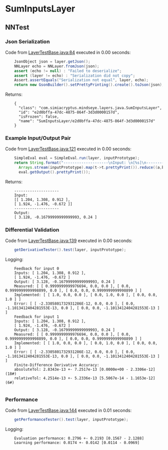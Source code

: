 # SumInputsLayer
## NNTest
### Json Serialization
Code from [LayerTestBase.java:84](../../../../../../../../../MindsEye/src/test/java/com/simiacryptus/mindseye/layers/LayerTestBase.java#L84) executed in 0.00 seconds: 
```java
    JsonObject json = layer.getJson();
    NNLayer echo = NNLayer.fromJson(json);
    assert (echo != null) : "Failed to deserialize";
    assert (layer != echo) : "Serialization did not copy";
    Assert.assertEquals("Serialization not equal", layer, echo);
    return new GsonBuilder().setPrettyPrinting().create().toJson(json);
```

Returns: 

```
    {
      "class": "com.simiacryptus.mindseye.layers.java.SumInputsLayer",
      "id": "e2d0bffa-47dc-4875-864f-3d3d0000157d",
      "isFrozen": false,
      "name": "SumInputsLayer/e2d0bffa-47dc-4875-864f-3d3d0000157d"
    }
```



### Example Input/Output Pair
Code from [LayerTestBase.java:121](../../../../../../../../../MindsEye/src/test/java/com/simiacryptus/mindseye/layers/LayerTestBase.java#L121) executed in 0.00 seconds: 
```java
    SimpleEval eval = SimpleEval.run(layer, inputPrototype);
    return String.format("--------------------\nInput: \n[%s]\n--------------------\nOutput: \n%s",
      Arrays.stream(inputPrototype).map(t->t.prettyPrint()).reduce((a,b)->a+",\n"+b).get(),
      eval.getOutput().prettyPrint());
```

Returns: 

```
    --------------------
    Input: 
    [[ 1.204, 1.308, 0.912 ],
    [ 1.924, -1.476, -0.672 ]]
    --------------------
    Output: 
    [ 3.128, -0.16799999999999993, 0.24 ]
```



### Differential Validation
Code from [LayerTestBase.java:139](../../../../../../../../../MindsEye/src/test/java/com/simiacryptus/mindseye/layers/LayerTestBase.java#L139) executed in 0.00 seconds: 
```java
    getDerivativeTester().test(layer, inputPrototype);
```
Logging: 
```
    Feedback for input 0
    Inputs: [ 1.204, 1.308, 0.912 ],
    [ 1.924, -1.476, -0.672 ]
    Output: [ 3.128, -0.16799999999999993, 0.24 ]
    Measured: [ [ 0.9999999999976694, 0.0, 0.0 ], [ 0.0, 0.9999999999998899, 0.0 ], [ 0.0, 0.0, 0.9999999999998899 ] ]
    Implemented: [ [ 1.0, 0.0, 0.0 ], [ 0.0, 1.0, 0.0 ], [ 0.0, 0.0, 1.0 ] ]
    Error: [ [ -2.3305801732931286E-12, 0.0, 0.0 ], [ 0.0, -1.1013412404281553E-13, 0.0 ], [ 0.0, 0.0, -1.1013412404281553E-13 ] ]
    Feedback for input 1
    Inputs: [ 1.204, 1.308, 0.912 ],
    [ 1.924, -1.476, -0.672 ]
    Output: [ 3.128, -0.16799999999999993, 0.24 ]
    Measured: [ [ 0.9999999999976694, 0.0, 0.0 ], [ 0.0, 0.9999999999998899, 0.0 ], [ 0.0, 0.0, 0.9999999999998899 ] ]
    Implemented: [ [ 1.0, 0.0, 0.0 ], [ 0.0, 1.0, 0.0 ], [ 0.0, 0.0, 1.0 ] ]
    Error: [ [ -2.3305801732931286E-12, 0.0, 0.0 ], [ 0.0, -1.1013412404281553E-13, 0.0 ], [ 0.0, 0.0, -1.1013412404281553E-13 ] ]
    Finite-Difference Derivative Accuracy:
    absoluteTol: 2.8343e-13 +- 7.2517e-13 [0.0000e+00 - 2.3306e-12] (18#)
    relativeTol: 4.2514e-13 +- 5.2336e-13 [5.5067e-14 - 1.1653e-12] (6#)
    
```

### Performance
Code from [LayerTestBase.java:144](../../../../../../../../../MindsEye/src/test/java/com/simiacryptus/mindseye/layers/LayerTestBase.java#L144) executed in 0.01 seconds: 
```java
    getPerformanceTester().test(layer, inputPrototype);
```
Logging: 
```
    Evaluation performance: 0.2796 +- 0.2193 [0.1567 - 2.1288]
    Learning performance: 0.0174 +- 0.0142 [0.0114 - 0.0969]
    
```

